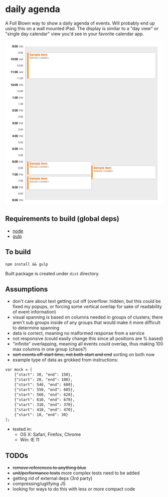 # daily agenda
A Full Blown way to show a daily agenda of events.  Will probably end up using this
on a wall mounted iPad.  The display is similar to a "day view" or "single day calendar" view
you'd see in your favorite calendar app.

![Alt text](agenda.png "A screenshot of a rendered single day calendar")

## Requirements to build (global deps)
- [node](http://nodejs.org)
- [gulp](http://gulpjs.com)

## To build
```
npm install && gulp
```

Built package is created under `dist` directory.

## Assumptions
- don't care about text getting cut off (overflow: hidden, but this could be fixed my popups, or forcing some vertical overlap for sake of readability of event information)
- visual spanning is based on columns needed in groups of clusters; there aren't sub groups inside of any groups that would make it more difficult to determine spanning
- data is correct, meaning no malformed response from a service
- not responsive (could easily change this since all positions are % based)
- "infinite" overlapping, meaning all events could overlap, thus making 100 max columns in one group (chaos?)
- ~~sort events off start time, not both start and end~~ sorting on both now
- example type of data as grokked from instructions:
```
var mock = [
    {"start": 30, "end": 150},
    {"start": 20, "end": 100},
    {"start": 540, "end": 600},
    {"start": 550, "end": 605},
    {"start": 560, "end": 620},
    {"start": 610, "end": 670},
    {"start": 310, "end": 370},
    {"start": 410, "end": 470},
    {"start": 10, "end": 30}
];
```
- tested in:
    - OS X: Safari, Firefox, Chrome
    - Win: IE 11


## TODOs
- ~~remove references to anything blue~~
- ~~unit/performance tests~~ more complex tests need to be added
- getting rid of external deps (3rd party)
- compressing/uglifying JS
- looking for ways to do this with less or more compact code
